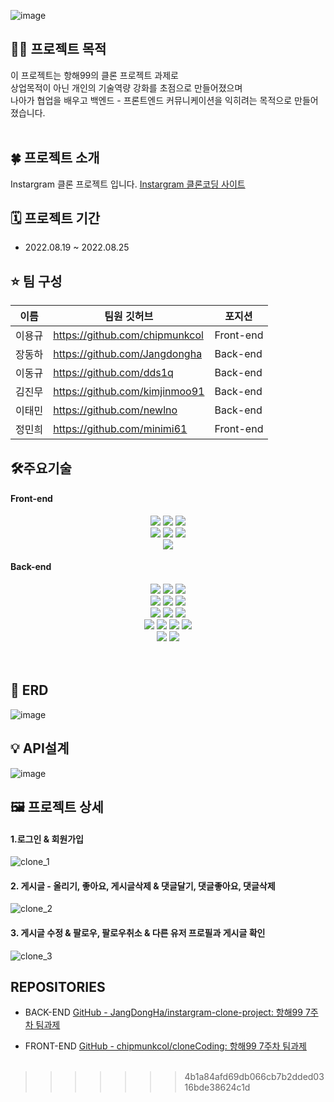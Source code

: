 ![image](https://user-images.githubusercontent.com/85866328/187016336-ce8599eb-1573-45e9-b5f9-e5d131047388.png)

## ****🤷‍♂️ 프로젝트 목적****
이 프로젝트는 항해99의 클론 프로젝트 과제로<br>
상업목적이 아닌 개인의 기술역량 강화를 초점으로 만들어졌으며 <br>
나아가 협업을 배우고 백엔드 - 프론트엔드 커뮤니케이션을 익히려는 목적으로 만들어졌습니다.<br><br>

## ****🍀 프로젝트 소개****
Instargram 클론 프로젝트 입니다.
[Instargram 클론코딩 사이트](https://instargram-clone.netlify.app/)

## ****🗓 프로젝트 기간****

- 2022.08.19 ~ 2022.08.25

## ****⭐️ 팀 구성****
|이름|팀원 깃허브|포지션|
|---|---|---|
|이용규|https://github.com/chipmunkcol|Front-end|
|장동하|https://github.com/Jangdongha|Back-end|
|이동규|https://github.com/dds1q|Back-end|
|김진무|https://github.com/kimjinmoo91|Back-end|
|이태민|https://github.com/newlno|Back-end|
|정민희|https://github.com/minimi61|Front-end|

## ****🛠주요기술****

#### Front-end

<div align=center> 
      <img src="https://img.shields.io/badge/html5-E34F26?style=for-the-badge&logo=html5&logoColor=white"> 
      <img src="https://img.shields.io/badge/css-1572B6?style=for-the-badge&logo=css3&logoColor=white"> 
      <img src="https://img.shields.io/badge/javascript-F7DF1E?style=for-the-badge&logo=javascript&logoColor=black">

  <br>
   <img src="https://img.shields.io/badge/react-61DAFB?style=for-the-badge&logo=react&logoColor=black">   
   <img src="https://img.shields.io/badge/redux-764ABC?style=for-the-badge&logo=redux&logoColor=purple"> 
 
   <img src="https://img.shields.io/badge/styledcomponents-DB7093?style=for-the-badge&logo=styled-components&logoColor=pink">
  <br>

   <img src="https://img.shields.io/badge/github-181717?style=for-the-badge&logo=github&logoColor=white">

</div>

#### Back-end

<div align=center> 
      <img src="https://img.shields.io/badge/Spring Boot-6DB33F?style=for-the-badge&logo=Spring Boot&logoColor=white">
      <img src="https://img.shields.io/badge/Spring Security-6DB33F?style=for-the-badge&logo=Spring Security&logoColor=white">
      <img src="https://img.shields.io/badge/codedeploy-6DB33F?style=for-the-badge&logo=codedeploy&logoColor=white">
  <br>
      <img src="https://img.shields.io/badge/Java-007396?style=for-the-badge&logo=Java&logoColor=white">
      <img src="https://img.shields.io/badge/JSON Web Tokens-000000?style=for-the-badge&logo=JSON Web Tokens&logoColor=white">   
      <img src="https://img.shields.io/badge/Gradle-02303A?style=for-the-badge&logo=Gradle&logoColor=white"> 
 
  <br>
   <img src="https://img.shields.io/badge/IntelliJ IDEA-000000?style=for-the-badge&logo=IntelliJ IDEA&logoColor=white">   
   <img src="https://img.shields.io/badge/Sourcetree-0052CC?style=for-the-badge&logo=Sourcetree&logoColor=white"> 
   <img src="https://img.shields.io/badge/Postman-FF6C37?style=for-the-badge&logo=Postman&logoColor=white">

   <br>
   <img src="https://img.shields.io/badge/AmazonEC2-FF9900?style=for-the-badge&logo=AmazonEC2&logoColor=white">
   <img src="https://img.shields.io/badge/Amazon S3-569A31?style=for-the-badge&logo=Amazon S3&logoColor=white"> 
   <img src="https://img.shields.io/badge/MySQL-4479A1?style=for-the-badge&logo=MySQL&logoColor=white">
   <img src="https://img.shields.io/badge/Ubuntu-E95420?style=for-the-badge&logo=Ubuntu&logoColor=white">
  <br>
   <img src="https://img.shields.io/badge/github-181717?style=for-the-badge&logo=github&logoColor=white">
   <img src="https://img.shields.io/badge/GitHub Actions-2088FF?style=for-the-badge&logo=GitHub Actions&logoColor=white">
</div>
  <br>  <br>
  
## ****🛫 ERD****  
![image](https://user-images.githubusercontent.com/85866328/187015996-f937066a-e889-4420-bef4-2a74bdea78dd.png)

## ****💡 API설계****  
![image](https://user-images.githubusercontent.com/85866328/187016021-e2f2da36-378b-4086-870a-8c56fdb7136d.png)

 ## ****🖼️ 프로젝트 상세****
 #### 1.로그인 & 회원가입
![clone_1](https://user-images.githubusercontent.com/85866328/187015936-d796e06b-9914-4b45-b91a-326943c4900e.gif)

 #### 2. 게시글 - 올리기, 좋아요, 게시글삭제 & 댓글달기, 댓글좋아요, 댓글삭제
 ![clone_2](https://user-images.githubusercontent.com/85866328/187017053-f31d5e8b-716f-4815-992d-476a1663b77b.gif)
 
 #### 3. 게시글 수정 & 팔로우, 팔로우취소 & 다른 유저 프로필과 게시글 확인
![clone_3](https://user-images.githubusercontent.com/85866328/187020289-af6ff8bf-7281-4184-b16c-b2668c04506c.gif)

## REPOSITORIES
- BACK-END
[GitHub - JangDongHa/instargram-clone-project: 항해99 7주차 팀과제](https://github.com/JangDongHa/instargram-clone-project)

- FRONT-END
[GitHub - chipmunkcol/cloneCoding: 항해99 7주차 팀과제](https://github.com/chipmunkcol/cloneCoding)<br><br>
>>>>>>> 4b1a84afd69db066cb7b2dded0316bde38624c1d
